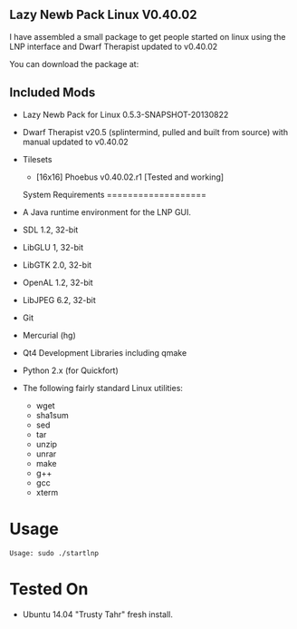 Lazy Newb Pack Linux V0.40.02
-------------

I have assembled a small package to get people started on linux using the LNP interface and Dwarf Therapist updated to v0.40.02

You can download the package at: 

Included Mods
-------------
* Lazy Newb Pack for Linux 0.5.3-SNAPSHOT-20130822
* Dwarf Therapist v20.5 (splintermind, pulled and built from source) with manual updated to v0.40.02
* Tilesets
  - [16x16] Phoebus v0.40.02.r1      [Tested and working]


  System Requirements
===================

* A Java runtime environment for the LNP GUI.
* SDL 1.2, 32-bit
* LibGLU 1, 32-bit
* LibGTK 2.0, 32-bit
* OpenAL 1.2, 32-bit
* LibJPEG 6.2, 32-bit
* Git
* Mercurial (hg)
* Qt4 Development Libraries including qmake
* Python 2.x (for Quickfort)
* The following fairly standard Linux utilities:
  - wget
  - sha1sum
  - sed
  - tar
  - unzip
  - unrar
  - make
  - g++
  - gcc
  - xterm

 Usage
=====

```
Usage: sudo ./startlnp
```




Tested On
=========
* Ubuntu 14.04 "Trusty Tahr"      fresh install.
